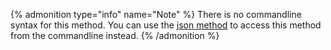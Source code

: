 {% admonition type="info" name="Note" %}
There is no commandline syntax for this method. You can use the [json method](../references/http-websocket-apis/public-api-methods/utility-methods/json.md) to access this method from the commandline instead.
{% /admonition %}
